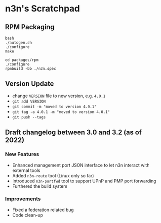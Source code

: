 # n3n's Scratchpad

## RPM Packaging

```
bash
./autogen.sh
./configure
make

cd packages/rpm
./configure
rpmbuild -bb ./n3n.spec
```


## Version Update

- change `VERSION` file to new version, e.g. `4.0.1`
- `git add VERSION`
- `git commit -m "moved to version 4.0.1"`
- `git tag -a 4.0.1 -m "moved to version 4.0.1"`
- `git push --tags`


## Draft changelog between 3.0 and 3.2 (as of 2022)

### New Features

- Enhanced management port JSON interface to let n3n interact with external tools
- Added `n3n-route` tool (Linux only so far)
- Introduced `n3n-portfwd` tool to support UPnP and PMP port forwarding
- Furthered the build system

### Improvements

- Fixed a federation related bug
- Code clean-up




